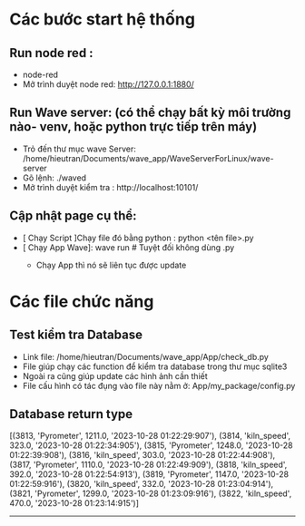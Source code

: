 # Các bước start hệ thống
## Run node red : 
- node-red
- Mở trình duyệt node red: http://127.0.0.1:1880/
## Run Wave server: (có thể chạy bất kỳ môi trường nào- venv, hoặc python trực tiếp trên máy)
- Trỏ đến thư mục wave Server: /home/hieutran/Documents/wave_app/WaveServerForLinux/wave-server
- Gõ lệnh: ./waved
- Mở trình duyệt kiểm tra : http://localhost:10101/
## Cập nhật page cụ thể:
- [ Chạy Script ]Chạy file đó bằng python : python <tên file>.py
- [ Chạy App Wave]: wave run <ten file>  # Tuyệt đối không dùng .py
    - Chạy App thì nó sẽ liên tục được update

# Các file chức năng
## Test kiểm tra Database
- Link file: /home/hieutran/Documents/wave_app/App/check_db.py
- File giúp chạy các function để kiểm tra database trong thư mục sqlite3
- Ngoài ra cũng giúp update các hình ảnh cần thiết
- File cấu hình có tác đụng vào file này nằm ở: App/my_package/config.py

## Database return type
[(3813, 'Pyrometer', 1211.0, '2023-10-28 01:22:29:907'), (3814, 'kiln_speed', 323.0, '2023-10-28 01:22:34:905'), (3815, 'Pyrometer', 1248.0, '2023-10-28 01:22:39:908'), (3816, 'kiln_speed', 303.0, '2023-10-28 01:22:44:908'), (3817, 'Pyrometer', 1110.0, '2023-10-28 01:22:49:909'), (3818, 'kiln_speed', 392.0, '2023-10-28 01:22:54:913'), (3819, 'Pyrometer', 1147.0, '2023-10-28 01:22:59:916'), (3820, 'kiln_speed', 332.0, '2023-10-28 01:23:04:914'), (3821, 'Pyrometer', 1299.0, '2023-10-28 01:23:09:916'), (3822, 'kiln_speed', 470.0, '2023-10-28 01:23:14:915')]

------------------
